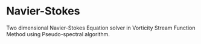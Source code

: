 # Navier-Stokes

Two dimensional Navier-Stokes Equation solver in Vorticity Stream Function Method using Pseudo-spectral algorithm.
